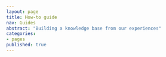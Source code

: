 ```yaml
---
layout: page
title: How-to guide
nav: Guides
abstract: "Building a knowledge base from our experiences"
categories:
- pages
published: true
---
```


